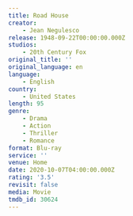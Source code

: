 ```yaml
---
title: Road House
creator:
    - Jean Negulesco
release: 1948-09-22T00:00:00.000Z
studios:
    - 20th Century Fox
original_title: ''
original_language: en
language:
    - English
country:
    - United States
length: 95
genre:
    - Drama
    - Action
    - Thriller
    - Romance
format: Blu-ray
service: ''
venue: Home
date: 2020-10-07T04:00:00.000Z
rating: '3.5'
revisit: false
media: Movie
tmdb_id: 30624
---
```



